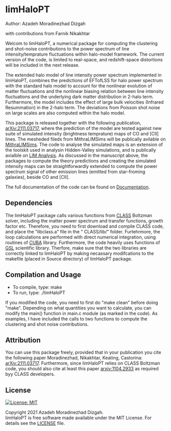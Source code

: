 # limHaloPT

Author: Azadeh Moradinezhad Dizgah
<br>

with contributions from Farnik Nikakhtar 

Welcom to limHaloPT, a numerical package for computing the clustering and shot-noise contributions to the power spectrum of line intensity/temprature fluctuations within halo-model framework. The current version of the code, is limited to real-space, and redshift-space distortions will be included in the next release. 

The extended halo model of line intensity power spectrum implemented in limHaloPT, combines the predictions of EFTofLSS for halo power spectrum with the standard halo model to account for the nonlinear evolution of matter fluctuations and the nonlinear biasing relation between line intensity fluctuations and the underlying dark matter distribution in 2-halo term. Furthermore, the model includes the effect of large bulk velocities (Infrared Resummation) in the 2-halo term. The deviations from Poisson shot noise on large scales are also computed within the halo model.

This package is released together with the following publication, [arXiv:2111.03717](https://arxiv.org/abs/2111.03717), where the prediction of the model are tested against new suite of simulated intensity (brightness temprature) maps of CO and [CII] lines. The mesheded fileds from MithraLIMSims will be publically avilable on [MithraLIMSims](http://cyril.astro.berkeley.edu/MithraLIMSims). The code to analyse the simulated maps is an extension of the toolskit used in analysin Hidden-Valley simulations, and is publically avialble on [LIM Analysis](https://github.com/farnikn/MithraLIMSims). As discussed in the manuscript above, the packages to compute the theory predictions and creating the simulated intensity maps can be straightforwardly extended to compute the power spectrum signal of other emission lines (emitted from star-froming galaxies), beside CO and [CII]. 
<br>

The full documentation of the code can be found on [Documentation](https://github.com/amoradinejad/limHaloPT/html/index.html).


## Dependencies
The limHaloPT package calls various functions from [CLASS](https://github.com/lesgourg/class_public) Boltzman solver, including the matter power spectrum and transfer functions, growth factor etc. Therefore, you need to first download and compile CLASS code, and place the "libclass.a" file in the " CLASS/lib/" folder. Furtehrmore, the loop calculations are performed with direct numerical integration, using routines of [CUBA](http://www.feynarts.de/cuba/) library. Furthermore, the code heavily uses functions of [GSL](https://www.gnu.org/software/gsl/doc/html/) scientific library. Therfore, make sure that the two libraries are correctly linked to limHaloPT by making necassary modifcations to the makefile (placed in Source directory) of limHaloPT package. 
<br>

## Compilation and Usage
- To compile, type: make <br>
- To run, type: ./limHaloPT 

If you modified the code, you need to first do "make clean" before doing "make". Depending on what quantities you want to calculate, you can modify the main() function in main.c module (as marked in the code). As examples, I have included the calls to two functions to compute the clustering and shot noise contributions. 
<br>

## Attribution
You can use this package freely, provided that in your publication you cite the following paper
Moradinezhad, Nikakhtar, Keating, Castorina: [arXiv:2111.03717](https://arxiv.org/abs/2111.03717). Furthermore, since limHaloPT relies on CLASS Boltzman code, you should also cite at least this paper [arxiv:1104.2933](https://arxiv.org/abs/1104.2933) as required byy CLASS developers. 
<br>

## License
[![License: MIT](https://img.shields.io/badge/License-MIT-blue.svg)](https://opensource.org/licenses/MIT)

Copyright 2021 Azadeh Moradinezhad Dizgah.<br>
limHaloPT is free software made available under the MIT License. For details see the [LICENSE](https://github.com/amoradinejad/limHaloPT/blob/d40a4a75188ae70f56ed76236d1fd9ee1aae312d/LICENSE) file.


